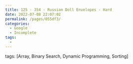 ```yaml
---
title: 125 - 354 - Russian Doll Envelopes - Hard
date: 2022-07-08 22:07:02
permalink: /pages/055df3/
categories:
  - Google
  - Incomplete
tags:
  - 
---
```

tags: [Array, Binary Search, Dynamic Programming, Sorting]